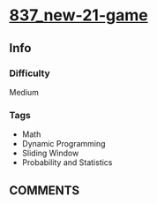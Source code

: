 # [837_new-21-game](https://leetcode.com/problems/new-21-game/)

## Info

### Difficulty

Medium

### Tags

- Math
- Dynamic Programming
- Sliding Window
- Probability and Statistics

## __COMMENTS__

> 
